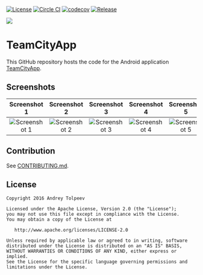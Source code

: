 [![License](https://img.shields.io/badge/license-Apache_2.0-blue.svg)](http://www.apache.org/licenses/LICENSE-2.0)
[![Circle CI](https://circleci.com/gh/vase4kin/TeamCityApp/tree/master.svg?style=shield)](https://circleci.com/gh/vase4kin/TeamCityApp/tree/master)
[![codecov](https://codecov.io/gh/vase4kin/TeamCityApp/branch/master/graph/badge.svg)](https://codecov.io/gh/vase4kin/TeamCityApp)
[![Release](https://img.shields.io/badge/release-1.3.5.0-blue.svg)](https://github.com/vase4kin/TeamCityApp/releases/latest)

<img src="https://github.com/vase4kin/TeamCityApp/raw/dev/screenshots/feature-graphic.png">

# TeamCityApp
This GitHub repository hosts the code for the Android application [TeamCityApp](https://play.google.com/store/apps/details?id=com.github.vase4kin.teamcityapp).

## Screenshots

Screenshot 1 | Screenshot 2 | Screenshot 3 | Screenshot 4 | Screenshot 5 | 
:-------------------------:|:-------------------------:|:-------------------------:|:-------------------------:|:-------------------------:|
![Screenshot 1](https://github.com/vase4kin/TeamCityApp/raw/dev/screenshots/Phone%20Screenshot%201.png) | ![Screenshot 2](https://github.com/vase4kin/TeamCityApp/raw/dev/screenshots/Phone%20Screenshot%202.png) | ![Screenshot 3](https://github.com/vase4kin/TeamCityApp/raw/dev/screenshots/Phone%20Screenshot%203.png) | ![Screenshot 4](https://github.com/vase4kin/TeamCityApp/raw/dev/screenshots/Phone%20Screenshot%206.png) | ![Screenshot 5](https://github.com/vase4kin/TeamCityApp/raw/dev/screenshots/Phone%20Screenshot%207.png)

## Contribution
See [CONTRIBUTING.md](CONTRIBUTING.md).

## License

    Copyright 2016 Andrey Tolpeev

    Licensed under the Apache License, Version 2.0 (the "License");
    you may not use this file except in compliance with the License.
    You may obtain a copy of the License at

       http://www.apache.org/licenses/LICENSE-2.0

    Unless required by applicable law or agreed to in writing, software
    distributed under the License is distributed on an "AS IS" BASIS,
    WITHOUT WARRANTIES OR CONDITIONS OF ANY KIND, either express or implied.
    See the License for the specific language governing permissions and
    limitations under the License.

